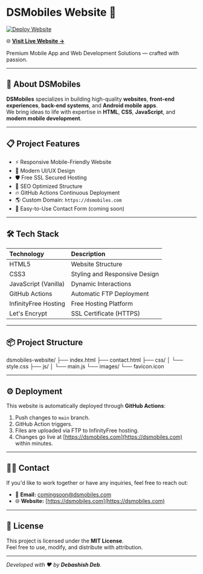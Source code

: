 # DSMobiles Website 🚀

[![Deploy Website](https://github.com/Debashish-deb/dsmobiles-website/actions/workflows/main.yml/badge.svg)](https://github.com/Debashish-deb/dsmobiles-website/actions)

🌐 **[Visit Live Website →](https://dsmobiles.com)**

Premium Mobile App and Web Development Solutions — crafted with passion.

---

## 🚀 About DSMobiles

**DSMobiles** specializes in building high-quality **websites**, **front-end experiences**, **back-end systems**, and **Android mobile apps**.  
We bring ideas to life with expertise in **HTML**, **CSS**, **JavaScript**, and **modern mobile development**.

---

## 📋 Project Features

- ⚡ Responsive Mobile-Friendly Website
- 🎨 Modern UI/UX Design
- 🛡️ Free SSL Secured Hosting
- 🧠 SEO Optimized Structure
- 🔥 GitHub Actions Continuous Deployment
- 🌎 Custom Domain: `https://dsmobiles.com`
- 💬 Easy-to-Use Contact Form (coming soon)

---

## 🛠️ Tech Stack

| Technology | Description |
|:-----------|:------------|
| HTML5 | Website Structure |
| CSS3 | Styling and Responsive Design |
| JavaScript (Vanilla) | Dynamic Interactions |
| GitHub Actions | Automatic FTP Deployment |
| InfinityFree Hosting | Free Hosting Platform |
| Let's Encrypt | SSL Certificate (HTTPS) |

---

## 📦 Project Structure

dsmobiles-website/ ├── index.html ├── contact.html ├── css/ │ └── style.css ├── js/ │ └── main.js └── images/ └── favicon.icon

---

## ⚙️ Deployment

This website is automatically deployed through **GitHub Actions**:

1. Push changes to `main` branch.
2. GitHub Action triggers.
3. Files are uploaded via FTP to InfinityFree hosting.
4. Changes go live at [https://dsmobiles.com](https://dsmobiles.com) within minutes.

---

## 👨‍💻 Contact

If you'd like to work together or have any inquiries, feel free to reach out:

- 📧 **Email:** comingsoon@dsmobiles.com
- 🌐 **Website:** [https://dsmobiles.com](https://dsmobiles.com)

---

## 📝 License

This project is licensed under the **MIT License**.  
Feel free to use, modify, and distribute with attribution.

---

_Developed with ❤️ by **Debashish Deb**._
